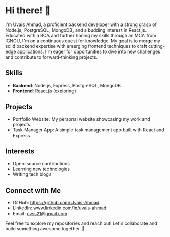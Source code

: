 # Hi there! 👋

I'm Uvais Ahmad, a proficient backend developer with a strong grasp of Node.js, PostgreSQL, MongoDB, and a budding interest in React.js. Educated with a BCA and further honing my skills through an MCA from IGNOU, I'm on a continuous quest for knowledge. My goal is to merge my solid backend expertise with emerging frontend techniques to craft cutting-edge applications. I'm eager for opportunities to dive into new challenges and contribute to forward-thinking projects.

## Skills

- **Backend**: Node.js, Express, PostgreSQL, MongoDB
- **Frontend**: React.js (exploring)

## Projects

- Portfolio Website: My personal website showcasing my work and projects.
- Task Manager App: A simple task management app built with React and Express.

## Interests

- Open-source contributions
- Learning new technologies
- Writing tech blogs

## Connect with Me

- GitHub: https://github.com/Uvais-Ahmad
- LinkedIn: www.linkedin.com/in/uvais-ahmad
- Email: uvss21@gmail.com

Feel free to explore my repositories and reach out! Let's collaborate and build something awesome together. 🚀
